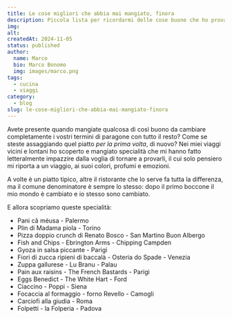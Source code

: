 ```yaml
---
title: Le cose migliori che abbia mai mangiato, finora
description: Piccola lista per ricordarmi delle cose buone che ho provato
img:
alt:
createdAt: 2024-11-05
status: published
author:
  name: Marco
  bio: Marco Bonomo
  img: images/marco.png
tags:
  - cucina
  - viaggi
category:
  - blog
slug: le-cose-migliori-che-abbia-mai-mangiato-finora
---
```


Avete presente quando mangiate qualcosa di così buono da cambiare completamente i vostri termini di paragone con tutto il resto? Come se steste assaggiando quel piatto _per la prima volta_, di nuovo?
Nei miei viaggi vicini e lontani ho scoperto e mangiato specialità che mi hanno fatto letteralmente impazzire dalla voglia di tornare a provarli, il cui solo pensiero mi riporta a un viaggio, ai suoi colori, profumi e emozioni.

A volte è un piatto tipico, altre il ristorante che lo serve fa tutta la differenza, ma il comune denominatore è sempre lo stesso: dopo il primo boccone il mio mondo è cambiato e io stesso sono cambiato.

E allora scopriamo queste specialità:

- Pani câ mèusa - Palermo
- Plin di Madama piola - Torino
- Pizza doppio crunch di Renato Bosco - San Martino Buon Albergo
- Fish and Chips - Ebrington Arms - Chipping Campden
- Gyoza in salsa piccante - Parigi
- Fiori di zucca ripieni di baccalà - Osteria do Spade - Venezia
- Zuppa gallurese - Lu Branu - Palau
- Pain aux raisins - The French Bastards - Parigi
- Eggs Benedict - The White Hart - Ford
- Ciaccino - Poppi - Siena
- Focaccia al formaggio - forno Revello - Camogli
- Carciofi alla giudia - Roma
- Folpetti - la Folperia - Padova

